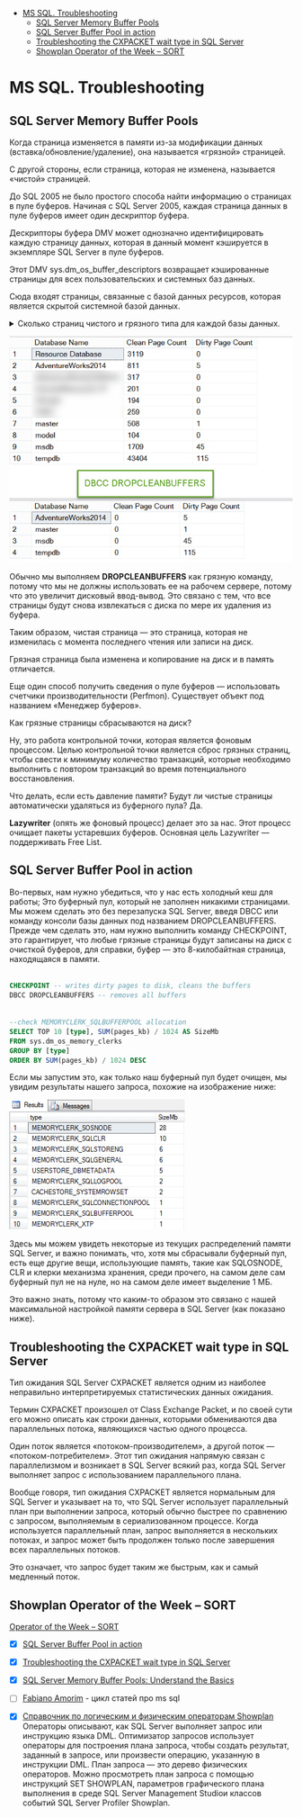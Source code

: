 - [MS SQL. Troubleshooting](#ms-sql-troubleshooting)
  - [SQL Server Memory Buffer Pools](#sql-server-memory-buffer-pools)
  - [SQL Server Buffer Pool in action](#sql-server-buffer-pool-in-action)
  - [Troubleshooting the CXPACKET wait type in SQL Server](#troubleshooting-the-cxpacket-wait-type-in-sql-server)
  - [Showplan Operator of the Week – SORT](#showplan-operator-of-the-week--sort)


# MS SQL. Troubleshooting


## SQL Server Memory Buffer Pools

Когда страница изменяется в памяти из-за модификации данных (вставка/обновление/удаление), она называется «грязной» страницей. 

С другой стороны, если страница, которая не изменена, называется «чистой» страницей. 

До SQL 2005 не было простого способа найти информацию о страницах в пуле буферов. Начиная с SQL Server 2005, каждая страница данных в пуле буферов имеет один дескриптор буфера. 

Дескрипторы буфера DMV может однозначно идентифицировать каждую страницу данных, которая в данный момент кэшируется в экземпляре SQL Server в пуле буферов. 

Этот DMV sys.dm_os_buffer_descriptors возвращает кэшированные страницы для всех пользовательских и системных баз данных. 

Сюда входят страницы, связанные с базой данных ресурсов, которая является скрытой системной базой данных.

<details>
    <summary>Cколько страниц чистого и грязного типа для каждой базы данных.</summary>

``` sql 

SELECT (CASE 
           WHEN ( [database_id] = 32767 ) THEN 'Resource Database' 
           ELSE Db_name (database_id) 
         END )  AS 'Database Name', 
       Sum(CASE 
             WHEN ( [is_modified] = 1 ) THEN 0 
             ELSE 1 
           END) AS 'Clean Page Count',
		Sum(CASE 
             WHEN ( [is_modified] = 1 ) THEN 1 
             ELSE 0 
           END) AS 'Dirty Page Count'
FROM   sys.dm_os_buffer_descriptors 
GROUP  BY database_id 
ORDER  BY DB_NAME(database_id);

```

</details>

![](../img/BPool-01.png)


Обычно мы выполняем **DROPCLEANBUFFERS** как грязную команду, потому что мы не должны использовать ее на рабочем сервере, потому что это увеличит дисковый ввод-вывод. 
Это связано с тем, что все страницы будут снова извлекаться с диска по мере их удаления из буфера. 

Таким образом, чистая страница — это страница, которая не изменилась с момента последнего чтения или записи на диск.

Грязная страница была изменена и копирование на диск и в память отличается.

Еще один способ получить сведения о пуле буферов — использовать счетчики производительности (Perfmon). Существует объект под названием «Менеджер буферов».

Как грязные страницы сбрасываются на диск? 

Ну, это работа контрольной точки, которая является фоновым процессом. Целью контрольной точки является сброс грязных страниц, чтобы свести к минимуму количество транзакций, которые необходимо выполнить с повтором транзакций во время потенциального восстановления.

Что делать, если есть давление памяти? Будут ли чистые страницы автоматически удаляться из буферного пула? Да. 

**Lazywriter** (опять же фоновый процесс) делает это за нас. Этот процесс очищает пакеты устаревших буферов. Основная цель Lazywriter — поддерживать Free List.


## SQL Server Buffer Pool in action

Во-первых, нам нужно убедиться, что у нас есть холодный кеш для работы; 
Это буферный пул, который не заполнен никакими страницами. Мы можем сделать это без перезапуска SQL Server, введя DBCC или команду консоли базы данных под названием DROPCLEANBUFFERS. Прежде чем сделать это, нам нужно выполнить команду CHECKPOINT, это гарантирует, что любые грязные страницы будут записаны на диск с очисткой буферов, для справки, буфер — это 8-килобайтная страница, находящаяся в памяти.

``` sql

CHECKPOINT -- writes dirty pages to disk, cleans the buffers
DBCC DROPCLEANBUFFERS -- removes all buffers

```

``` sql 

--check MEMORYCLERK_SQLBUFFERPOOL allocation 
SELECT TOP 10 [type], SUM(pages_kb) / 1024 AS SizeMb
FROM sys.dm_os_memory_clerks
GROUP BY [type]
ORDER BY SUM(pages_kb) / 1024 DESC

```

Если мы запустим это, как только наш буферный пул будет очищен, мы увидим результаты нашего запроса, похожие на изображение ниже:

![](../img/word-image-49.png)

Здесь мы можем увидеть некоторые из текущих распределений памяти SQL Server, и важно понимать, что, хотя мы сбрасывали буферный пул, есть еще другие вещи, использующие память, такие как SQLOSNODE, CLR и клерки механизма хранения, среди прочего, на самом деле сам буферный пул не на нуле, но на самом деле имеет выделение 1 МБ.

Это важно знать, потому что каким-то образом это связано с нашей максимальной настройкой памяти сервера в SQL Server (как показано ниже).



## Troubleshooting the CXPACKET wait type in SQL Server

Тип ожидания SQL Server CXPACKET является одним из наиболее неправильно интерпретируемых статистических данных ожидания.

Термин CXPACKET произошел от Class Exchange Packet, и по своей сути его можно описать как строки данных, которыми обмениваются два параллельных потока, являющихся частью одного процесса. 

Один поток является «потоком-производителем», а другой поток — «потоком-потребителем». Этот тип ожидания напрямую связан с параллелизмом и возникает в SQL Server всякий раз, когда SQL Server выполняет запрос с использованием параллельного плана.

Вообще говоря, тип ожидания CXPACKET является нормальным для SQL Server и указывает на то, что SQL Server использует параллельный план при выполнении запроса, который обычно быстрее по сравнению с запросом, выполняемым в сериализованном процессе. Когда используется параллельный план, запрос выполняется в нескольких потоках, и запрос может быть продолжен только после завершения всех параллельных потоков. 

Это означает, что запрос будет таким же быстрым, как и самый медленный поток.



## Showplan Operator of the Week – SORT

[Operator of the Week – SORT](https://www.red-gate.com/simple-talk/databases/sql-server/learn/showplan-operator-of-the-week-sort/)






- [x] [SQL Server Buffer Pool in action](https://www.sqlshack.com/sql-server-buffer-pool-action/)
- [x] [Troubleshooting the CXPACKET wait type in SQL Server](https://www.sqlshack.com/troubleshooting-the-cxpacket-wait-type-in-sql-server/)
- [x] [SQL Server Memory Buffer Pools: Understand the Basics](https://logicalread.com/sql-server-memory-buffer-pools-pd01/)
- [ ] [Fabiano Amorim](https://www.red-gate.com/simple-talk/author/fabiano-amorim/) - цикл статей про ms sql 
- [x] [Справочник по логическим и физическим операторам Showplan](https://learn.microsoft.com/ru-ru/sql/relational-databases/showplan-logical-and-physical-operators-reference?view=sql-server-ver16) Операторы описывают, как SQL Server выполняет запрос или    
      инструкцию языка DML. Оптимизатор запросов использует операторы для построения плана запроса, чтобы создать результат, заданный в запросе, или произвести операцию, указанную в инструкции DML. План запроса — это дерево физических операторов. Можно просмотреть план запроса с помощью инструкций SET SHOWPLAN, параметров графического плана выполнения в среде SQL Server Management Studioи классов событий SQL Server Profiler Showplan.










[](https://www.sqlshack.com/troubleshooting-the-cxpacket-wait-type-in-sql-server/)